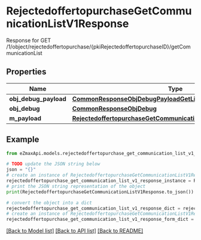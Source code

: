 # RejectedoffertopurchaseGetCommunicationListV1Response

Response for GET /1/object/rejectedoffertopurchase/{pkiRejectedoffertopurchaseID}/getCommunicationList

## Properties

Name | Type | Description | Notes
------------ | ------------- | ------------- | -------------
**obj_debug_payload** | [**CommonResponseObjDebugPayloadGetList**](CommonResponseObjDebugPayloadGetList.md) |  | 
**obj_debug** | [**CommonResponseObjDebug**](CommonResponseObjDebug.md) |  | [optional] 
**m_payload** | [**RejectedoffertopurchaseGetCommunicationListV1ResponseMPayload**](RejectedoffertopurchaseGetCommunicationListV1ResponseMPayload.md) |  | 

## Example

```python
from eZmaxApi.models.rejectedoffertopurchase_get_communication_list_v1_response import RejectedoffertopurchaseGetCommunicationListV1Response

# TODO update the JSON string below
json = "{}"
# create an instance of RejectedoffertopurchaseGetCommunicationListV1Response from a JSON string
rejectedoffertopurchase_get_communication_list_v1_response_instance = RejectedoffertopurchaseGetCommunicationListV1Response.from_json(json)
# print the JSON string representation of the object
print(RejectedoffertopurchaseGetCommunicationListV1Response.to_json())

# convert the object into a dict
rejectedoffertopurchase_get_communication_list_v1_response_dict = rejectedoffertopurchase_get_communication_list_v1_response_instance.to_dict()
# create an instance of RejectedoffertopurchaseGetCommunicationListV1Response from a dict
rejectedoffertopurchase_get_communication_list_v1_response_form_dict = rejectedoffertopurchase_get_communication_list_v1_response.from_dict(rejectedoffertopurchase_get_communication_list_v1_response_dict)
```
[[Back to Model list]](../README.md#documentation-for-models) [[Back to API list]](../README.md#documentation-for-api-endpoints) [[Back to README]](../README.md)


